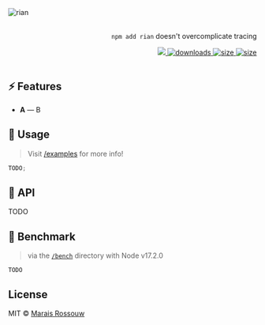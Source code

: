 <img src="logo.svg" alt="rian">
<br />
<br />

<div align="right">
	<p><code>npm add rian</code> doesn't overcomplicate tracing</p>
	<span>
		<a href="https://github.com/maraisr/rian/actions/workflows/ci.yml">
			<img src="https://github.com/maraisr/rian/actions/workflows/ci.yml/badge.svg"/>
		</a>
		<a href="https://npm-stat.com/charts.html?package=rian">
    		<img src="https://badgen.net/npm/dw/rian?labelColor=black&color=black&cache=600" alt="downloads"/>
		</a>
		<a href="https://packagephobia.com/result?p=rian">
				<img src="https://badgen.net/packagephobia/install/rian?labelColor=black&color=black" alt="size"/>
		</a>
		<a href="https://bundlephobia.com/result?p=rian">
				<img src="https://badgen.net/bundlephobia/minzip/rian?labelColor=black&color=black" alt="size"/>
		</a>
	</span>
  <br />
  <br />
</div>

## ⚡ Features

- **A** — B

## 🚀 Usage

> Visit [/examples](/examples) for more info!

```ts
TODO;
```

## 🔎 API

TODO

## 💨 Benchmark

> via the [`/bench`](/bench) directory with Node v17.2.0

```
TODO
```

## License

MIT © [Marais Rossouw](https://marais.io)
